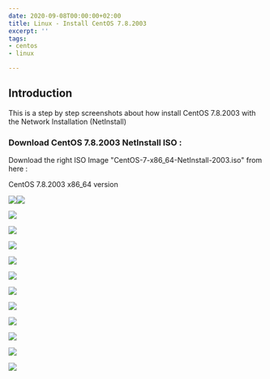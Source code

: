 ```yaml
---
date: 2020-09-08T00:00:00+02:00
title: Linux - Install CentOS 7.8.2003
excerpt: ''
tags:
- centos
- linux

---
```

## Introduction

This is a step by step screenshots about how install CentOS 7.8.2003 with the Network Installation (NetInstall)

### Download CentOS 7.8.2003 NetInstall ISO :

Download the right ISO Image "CentOS-7-x86_64-NetInstall-2003.iso" from here :

CentOS 7.8.2003 x86_64 version

![](/images/boot_iso_7-8-2003.gif)![](/images/1_welcome_languages.png)

![](/images/2_summary.png)

![](/images/3_date_time.png)

![](/images/4_keyboard.png)

![](/images/5_network_hostname.png)

![](/images/6_partitionning1.png)

![](/images/6_partitionning2.png)

![](/images/7_installation_source.png)

![](/images/8_summary1.png)

![](/images/8_summary2.png)

![](/images/9_software_selection.png)

![](/images/10_begin_installation.png)